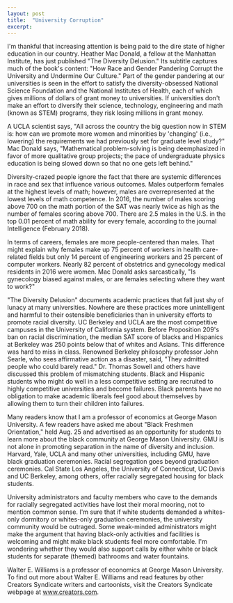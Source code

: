 ```yaml
---
layout: post
title:  "University Corruption"
excerpt:
---
```




I'm thankful that increasing attention is being paid to the dire state of higher education in our country. Heather Mac Donald, a fellow at the Manhattan Institute, has just published "The Diversity Delusion." Its subtitle captures much of the book's content: "How Race and Gender Pandering Corrupt the University and Undermine Our Culture." Part of the gender pandering at our universities is seen in the effort to satisfy the diversity-obsessed National Science Foundation and the National Institutes of Health, each of which gives millions of dollars of grant money to universities. If universities don't make an effort to diversify their science, technology, engineering and math (known as STEM) programs, they risk losing millions in grant money.

A UCLA scientist says, "All across the country the big question now in STEM is: how can we promote more women and minorities by 'changing' (i.e., lowering) the requirements we had previously set for graduate level study?" Mac Donald says, "Mathematical problem-solving is being deemphasized in favor of more qualitative group projects; the pace of undergraduate physics education is being slowed down so that no one gets left behind."

Diversity-crazed people ignore the fact that there are systemic differences in race and sex that influence various outcomes. Males outperform females at the highest levels of math; however, males are overrepresented at the lowest levels of math competence. In 2016, the number of males scoring above 700 on the math portion of the SAT was nearly twice as high as the number of females scoring above 700. There are 2.5 males in the U.S. in the top 0.01 percent of math ability for every female, according to the journal Intelligence (February 2018).

In terms of careers, females are more people-centered than males. That might explain why females make up 75 percent of workers in health care-related fields but only 14 percent of engineering workers and 25 percent of computer workers. Nearly 82 percent of obstetrics and gynecology medical residents in 2016 were women. Mac Donald asks sarcastically, "Is gynecology biased against males, or are females selecting where they want to work?"

"The Diversity Delusion" documents academic practices that fall just shy of lunacy at many universities. Nowhere are these practices more unintelligent and harmful to their ostensible beneficiaries than in university efforts to promote racial diversity. UC Berkeley and UCLA are the most competitive campuses in the University of California system. Before Proposition 209's ban on racial discrimination, the median SAT score of blacks and Hispanics at Berkeley was 250 points below that of whites and Asians. This difference was hard to miss in class. Renowned Berkeley philosophy professor John Searle, who sees affirmative action as a disaster, said, "They admitted people who could barely read." Dr. Thomas Sowell and others have discussed this problem of mismatching students. Black and Hispanic students who might do well in a less competitive setting are recruited to highly competitive universities and become failures. Black parents have no obligation to make academic liberals feel good about themselves by allowing them to turn their children into failures.

Many readers know that I am a professor of economics at George Mason University. A few readers have asked me about "Black Freshmen Orientation," held Aug. 25 and advertised as an opportunity for students to learn more about the black community at George Mason University. GMU is not alone in promoting separation in the name of diversity and inclusion. Harvard, Yale, UCLA and many other universities, including GMU, have black graduation ceremonies. Racial segregation goes beyond graduation ceremonies. Cal State Los Angeles, the University of Connecticut, UC Davis and UC Berkeley, among others, offer racially segregated housing for black students.

University administrators and faculty members who cave to the demands for racially segregated activities have lost their moral mooring, not to mention common sense. I'm sure that if white students demanded a whites-only dormitory or whites-only graduation ceremonies, the university community would be outraged. Some weak-minded administrators might make the argument that having black-only activities and facilities is welcoming and might make black students feel more comfortable. I'm wondering whether they would also support calls by either white or black students for separate (themed) bathrooms and water fountains.

Walter E. Williams is a professor of economics at George Mason University. To find out more about Walter E. Williams and read features by other Creators Syndicate writers and cartoonists, visit the Creators Syndicate webpage at www.creators.com.
